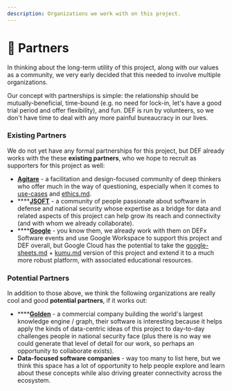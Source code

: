 ```yaml
---
description: Organizations we work with on this project.
---
```


# 🤝 Partners

In thinking about the long-term utility of this project, along with our values as a community, we very early decided that this needed to involve multiple organizations.

Our concept with partnerships is simple: the relationship should be mutually-beneficial, time-bound (e.g. no need for lock-in, let's have a good trial period and offer flexibility), and fun. DEF is run by volunteers, so we don't have time to deal with any more painful bureaucracy in our lives.

### Existing Partners

We do not yet have any formal partnerships for this project, but DEF already works with the these **existing partners**, who we hope to recruit as supporters for this project as well:

* [**Agitare**](https://www.agitare.org) - a facilitation and design-focused community of deep thinkers who offer much in the way of questioning, especially when it comes to [use-cases](../use-cases/ "mention") and [ethics.md](ethics.md "mention").
* ****[**JSOFT**](https://www.jsoftalliance.org) - a community of people passionate about software in defense and national security whose expertise as a bridge for data and related aspects of this project can help grow its reach and connectivity (and with whom we already collaborate).
* ****[**Google**](https://www.google.com) - you know them, we already work with them on DEFx Software events and use Google Workspace to support this project and DEF overall, but Google Cloud has the potential to take the [google-sheets.md](../../learning/tools/google-sheets.md "mention") + [kumu.md](../../learning/tools/kumu.md "mention") version of this project and extend it to a much more robust platform, with associated educational resources.

### Potential Partners

In addition to those above, we think the following organizations are really cool and good **potential partners**, if it works out:

* ****[**Golden**](https://golden.com) - a commercial company building the world's largest knowledge engine / graph, their software is interesting because it helps apply the kinds of data-centric ideas of this project to day-to-day challenges people in national security face (plus there is no way we could generate that level of detail for our work, so perhaps an opportunity to collaborate exists).
* **Data-focused software companies** - way too many to list here, but we think this space has a lot of opportunity to help people explore and learn about these concepts while also driving greater connectivity across the ecosystem.
